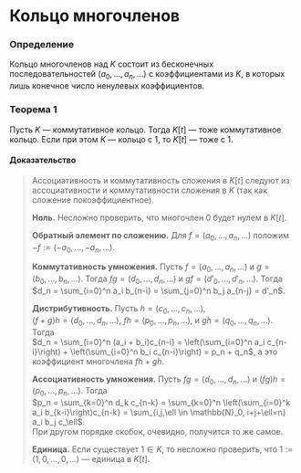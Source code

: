# Кольцо многочленов  
### **Определение**  
Кольцо многочленов над $K$ состоит из бесконечных последовательностей $(a_0, \ldots, a_n, \ldots)$ с коэффициентами из $K$, в которых лишь конечное число ненулевых коэффициентов.  

### **Теорема 1**  
Пусть $K$ — коммутативное кольцо. Тогда $K[t]$ — тоже коммутативное кольцо. Если при этом $K$ — кольцо с $1$, то $K[t]$ — тоже с $1$.  

#### **Доказательство**  
> Ассоциативность и коммутативность сложения в $K[t]$ следуют из ассоциативности и коммутативности сложения в $K$ (так как сложение покоэффициентное).  
> 
> **Ноль.** Несложно проверить, что многочлен $0$ будет нулем в $K[t]$.  
> 
> **Обратный элемент по сложению.** Для $f = (a_0, \ldots, a_n, \ldots)$ положим $-f := (-a_0, \ldots, -a_n, \ldots)$.  
> 
> **Коммутативность умножения.** Пусть $f = (a_0, \ldots, a_n, \ldots)$ и $g = (b_0, \ldots, b_n, \ldots)$. Тогда $fg = (d_0, \ldots, d_n, \ldots)$ и $gf = (d'_0, \ldots, d'_n, \ldots)$. Тогда  
> $d_n = \sum_{i=0}^n a_i b_{n-i} = \sum_{j=0}^n b_j a_{n-j} = d'_n$.  
> 
> **Дистрибутивность.** Пусть $h = (c_0, \ldots, c_n, \ldots)$,  
> $(f + g)h = (d_0, \ldots, d_n, \ldots)$, $fh = (p_0, \ldots, p_n, \ldots)$, и $gh = (q_0, \ldots, q_n, \ldots)$. Тогда  
> $d_n = \sum_{i=0}^n (a_i + b_i)c_{n-i} = \left(\sum_{i=0}^n a_i c_{n-i}\right) + \left(\sum_{i=0}^n b_i c_{n-i}\right) = p_n + q_n$, а это коэффициент многочлена $fh + gh$.  
> 
> **Ассоциативность умножения.** Пусть $fg = (d_0, \ldots, d_n, \ldots)$ и $(fg)h = (p_0, \ldots, p_n, \ldots)$. Тогда  
> $p_n = \sum_{k=0}^n d_k c_{n-k} = \sum_{k=0}^n \left(\sum_{i=0}^k a_i b_{k-i}\right)c_{n-k} = \sum_{i,j,\ell \in \mathbb{N}_0, i+j+\ell=n} a_i b_j c_\ell$.  
> При другом порядке скобок, очевидно, получится то же самое.  
> 
> **Единица.** Если существует $1 \in K$, то несложно проверить, что $1 := (1, 0, \ldots, 0, \ldots)$ — единица в $K[t]$.
